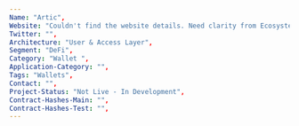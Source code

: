 ```yaml
---
Name: "Artic",
Website: "Couldn't find the website details. Need clarity from Ecosystem team.",
Twitter: "",
Architecture: "User & Access Layer",
Segment: "DeFi",
Category: "Wallet ",
Application-Category: "",
Tags: "Wallets",
Contact: "",
Project-Status: "Not Live - In Development",
Contract-Hashes-Main: "",
Contract-Hashes-Test: "",
---
```

<!--lang:en--> 

<!--lang:es--] 

<!--lang:de--] 

<!--lang:fr--] 

<!--lang:pl--] 

<!--lang:uk--] 

[!--lang:*-->  
